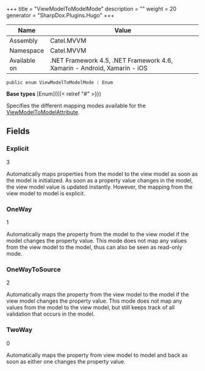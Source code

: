 

+++
title = "ViewModelToModelMode" 
description = ""
weight = 20
generator = "SharpDox.Plugins.Hugo"
+++

Name|Value
---|---
Assembly|Catel.MVVM
Namespace|Catel.MVVM
Available on|.NET Framework 4.5, .NET Framework 4.6, Xamarin - Android, Xamarin - iOS

```
public enum ViewModelToModelMode : Enum
```

**Base types**
[Enum]({{< relref "#" >}})

Specifies the different mapping modes available for the [ViewModelToModelAttribute](#).

## Fields

### Explicit

3

Automatically maps properties from the model to the view model as soon as the model is initialized. As soon as a property value changes in the model, the view model value is updated instantly. However, the mapping from the view model to model is explicit.

### OneWay

1

Automatically maps the property from the model to the view model if the model changes the property value. This mode does not map any values from the view model to the model, thus can also be seen as read-only mode.

### OneWayToSource

2

Automatically maps the property from the view model to the model if the view model changes the property value. This mode does not map any values from the model to the view model, but still keeps track of all validation that occurs in the model.

### TwoWay

0

Automatically maps the property from view model to model and back as soon as either one changes the property value.

